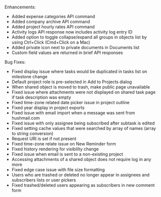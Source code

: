 Enhancements:

* Added expense categories API command
* Added company archive API command
* Added project hourly rates API command
* Activity logs API response now includes activity log entry ID
* Added option to toggle collapse/expand all groups in objects list by using Ctrl+Click (Cmd+Click on a Mac)
* Added private icon next to private documents in Documents list
* Custom field values are returned in brief API responses

Bug Fixes:

* Fixed display issue where tasks would be duplicated in tasks list on milestone change
* Default project role is pre-selected in Add to Projects dialog
* When shared object is moved to trash, make public page unavailable
* Fixed issue where attachments were not displayed on shared task page if task description was empty
* Fixed time-zone related date picker issue in project outline
* Fixed year display in project exports
* Fixed issue with email import when a message was sent from hushmail.com
* Fixed issue with only assignee being subscribed after subtask is edited
* Fixed setting cache values that were searched by array of names (array to string conversion)
* Request URI is set if not present
* Fixed time-zone relate issue on New Reminder form
* Fixed history rendering for visibility change
* Fixed issue when email is sent to a non-existing project
* Accessing attachments of a shared object does not require log in any more
* Fixed edge case issue with file size formatting
* Users who are trashed or deleted no longer appear in assignees and subscribers lists or user pickers
* Fixed trashed/deleted users appearing as subscribers in new comment form
